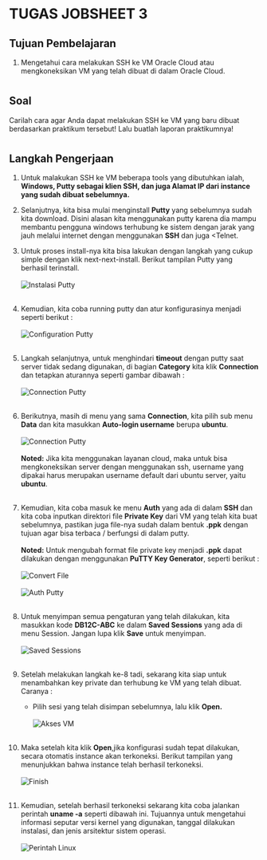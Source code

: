 # TUGAS JOBSHEET 3

## Tujuan Pembelajaran

1. Mengetahui cara melakukan SSH ke VM Oracle Cloud atau mengkoneksikan VM yang telah dibuat di dalam Oracle Cloud.

#

## Soal 
Carilah cara agar Anda dapat melakukan SSH ke VM yang baru dibuat berdasarkan praktikum tersebut!
Lalu buatlah laporan praktikumnya!

#

## Langkah Pengerjaan 
1. Untuk malakukan SSH ke VM beberapa tools yang dibutuhkan ialah, <b> Windows, Putty sebagai klien SSH, dan juga Alamat IP dari instance yang sudah dibuat sebelumnya.</b>

2. Selanjutnya, kita bisa mulai menginstall <b>Putty</b> yang sebelumnya sudah kita download. Disini alasan kita menggunakan putty karena dia mampu membantu pengguna windows terhubung ke sistem dengan jarak yang jauh melalui internet dengan menggunakan <b>SSH</b> dan juga <Telnet</b>.

3. Untuk proses install-nya kita bisa lakukan dengan langkah yang cukup simple dengan klik next-next-install. Berikut tampilan Putty yang berhasil terinstall. <br><br>
![Instalasi Putty](img/install_putty.png) <br><br>

4. Kemudian, kita coba running putty dan atur konfigurasinya menjadi seperti berikut : <br><br>
![Configuration Putty](img/configuration_putty.png) <br><br>

5. Langkah selanjutnya, untuk menghindari <b>timeout</b> dengan putty saat server tidak sedang digunakan, di bagian <b>Category</b> kita klik <b>Connection</b> dan tetapkan aturannya seperti gambar dibawah : <br><br>
![Connection Putty](img/connection_putty.png) <br><br>

6. Berikutnya, masih di menu yang sama <b>Connection</b>, kita pilih sub menu <b>Data</b> dan kita masukkan <b>Auto-login username</b> berupa <b>ubuntu</b>.<br><br>
![Connection Putty](img/data_putty.png) <br><br>
<b>Noted:</b> Jika kita menggunakan layanan cloud, maka untuk bisa mengkoneksikan server dengan menggunakan ssh, username yang dipakai harus merupakan username default dari ubuntu server, yaitu <b>ubuntu</b>. <br><br>

7. Kemudian, kita coba masuk ke menu <b>Auth</b> yang ada di dalam <b>SSH</b> dan kita coba inputkan direktori file <b>Private Key</b> dari VM yang telah kita buat sebelumnya, pastikan juga file-nya sudah dalam bentuk <b>.ppk</b> dengan tujuan agar bisa terbaca / berfungsi di dalam putty. <br><br>
<b>Noted:</b> Untuk mengubah format file private key menjadi <b>.ppk</b> dapat dilakukan dengan menggunakan <b>PuTTY Key Generator</b>, seperti berikut : <br><br>
![Convert File](img/file_ppk.png) <br><br>
![Auth Putty](img/auth_putty.png) <br><br>

8. Untuk menyimpan semua pengaturan yang telah dilakukan, kita masukkan kode <b>DB12C-ABC</b> ke dalam <b>Saved Sessions</b> yang ada di menu Session. Jangan lupa klik <b>Save</b> untuk menyimpan.<br><br>
![Saved Sessions](img/saved_sessions.png) <br><br>

9. Setelah melakukan langkah ke-8 tadi, sekarang kita siap untuk menambahkan key private dan terhubung ke VM yang telah dibuat. Caranya : <br>
     - Pilih sesi yang telah disimpan sebelumnya, lalu klik <b>Open.</b> <br><br>
![Akses VM](img/akses.png) <br><br>

10. Maka setelah kita klik <b>Open</b>,jika konfigurasi sudah tepat dilakukan, secara otomatis instance akan terkoneksi. Berikut tampilan yang menunjukkan bahwa instance telah berhasil terkoneksi. <br><br>
![Finish](img/finish.png) <br><br>

11. Kemudian, setelah berhasil terkoneksi sekarang kita coba jalankan perintah <b>uname -a</b> seperti dibawah ini. Tujuannya untuk mengetahui informasi seputar versi kernel yang digunakan, tanggal dilakukan instalasi, dan jenis arsitektur sistem operasi. <br><br>
![Perintah Linux](img/perintah_linux.png) <br><br>



